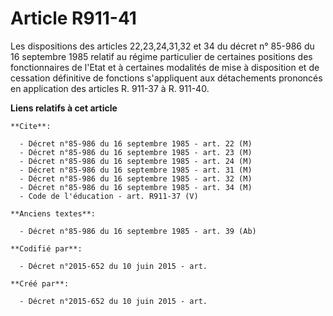 # Article R911-41

Les dispositions des articles 22,23,24,31,32 et 34 du décret n° 85-986 du 16 septembre 1985 relatif au régime particulier de
certaines positions des fonctionnaires de l'Etat et à certaines modalités de mise à disposition et de cessation définitive de
fonctions s'appliquent aux détachements prononcés en application des articles R. 911-37 à R. 911-40.

**Liens relatifs à cet article**

	**Cite**:

	  - Décret n°85-986 du 16 septembre 1985 - art. 22 (M)
	  - Décret n°85-986 du 16 septembre 1985 - art. 23 (M)
	  - Décret n°85-986 du 16 septembre 1985 - art. 24 (M)
	  - Décret n°85-986 du 16 septembre 1985 - art. 31 (M)
	  - Décret n°85-986 du 16 septembre 1985 - art. 32 (M)
	  - Décret n°85-986 du 16 septembre 1985 - art. 34 (M)
	  - Code de l'éducation - art. R911-37 (V)

	**Anciens textes**:

	  - Décret n°85-986 du 16 septembre 1985 - art. 39 (Ab)

	**Codifié par**:

	  - Décret n°2015-652 du 10 juin 2015 - art.

	**Créé par**:

	  - Décret n°2015-652 du 10 juin 2015 - art.
